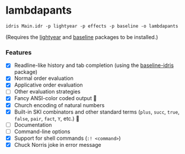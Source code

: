 # lambdapants

```
idris Main.idr -p lightyear -p effects -p baseline -o lambdapants
```

(Requires the [lightyear](https://github.com/ziman/lightyear) and [baseline](https://github.com/laserpants/baseline-idris) packages to be installed.)

### Features

- [x] Readline-like history and tab completion (using the [baseline-idris](https://github.com/laserpants/baseline-idris) package)
- [x] Normal order evaluation
- [x] Applicative order evaluation
- [ ] Other evaluation strategies
- [x] Fancy ANSI-color coded output :rainbow:
- [x] Church encoding of natural numbers
- [x] Built-in SKI combinators and other standard terms (`plus`, `succ`, `true`, `false`, `pair`, `fact`, `Y`, etc.) :ski:
- [ ] Documentation
- [ ] Command-line options
- [x] Support for shell commands (`:! <command>`)
- [x] Chuck Norris joke in error message
